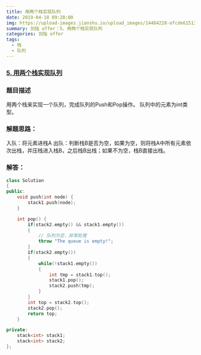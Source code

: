 ```yaml
---
title: 用两个栈实现队列
date: 2019-04-18 09:20:00
img: https://upload-images.jianshu.io/upload_images/14484228-efcde61513427cec.jpg?imageMogr2/auto-orient/strip%7CimageView2/2/w/1240
summary: 剑指 offer：5、用两个栈实现队列
categories: 剑指 offer
tags:
  - 栈
  - 队列
---
```

### [5\. 用两个栈实现队列](https://www.nowcoder.com/practice/54275ddae22f475981afa2244dd448c6?tpId=13&tqId=11158&tPage=1&rp=1&ru=/ta/coding-interviews&qru=/ta/coding-interviews/question-ranking)

### 题目描述
用两个栈来实现一个队列，完成队列的Push和Pop操作。 队列中的元素为int类型。

### 解题思路：
入队：将元素进栈A
出队：判断栈B是否为空，如果为空，则将栈A中所有元素依次出栈，并压栈进入栈B，之后栈B出栈；如果不为空，栈B直接出栈。

### 解答：

```cpp
class Solution
{
public:
    void push(int node) {
        stack1.push(node);
    }

    int pop() {
        if(stack2.empty() && stack1.empty())
        {
            // 队列为空，异常处理
            throw "The queue is empty!";
        }
        if(stack2.empty())
        {
            while(!stack1.empty())
            {
                int tmp = stack1.top();
                stack1.pop();
                stack2.push(tmp);
            }
        }
        int top = stack2.top();
        stack2.pop();
        return top;
    }

private:
    stack<int> stack1;
    stack<int> stack2;
};
```